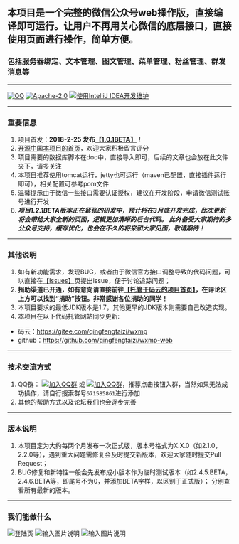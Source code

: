 ## 本项目是一个完整的微信公众号web操作版，直接编译即可运行。让用户不再用关心微信的底层接口，直接使用页面进行操作，简单方便。
### 包括服务器绑定、文本管理、图文管理、菜单管理、粉丝管理、群发消息等
---------------------------------
[![QQ](https://img.shields.io/badge/chat-on%20QQ-ff69b4.svg?style=flat-square)](https://jq.qq.com/?_wv=1027&k=5bGtRX8)
[![Apache-2.0](https://img.shields.io/hexpm/l/plug.svg)](https://www.apache.org/licenses/LICENSE-2.0.html)
[![使用IntelliJ IDEA开发维护](https://img.shields.io/badge/IntelliJ%20IDEA-提供支持-blue.svg)](https://www.jetbrains.com/idea/)

---------------------------------
### 重要信息
1. 项目首发：**2018-2-25 发布[【1.0.1BETA】](https://gitee.com/qingfengtaizi/wxmp.git)**！
1. [开源中国本项目的首页](https://www.oschina.net/p/wxmp-web)，欢迎大家积极留言评分
1. 项目需要的数据库脚本在doc中，直接导入即可，后续的文章也会放在此文件夹下，请多关注
1. 本项目推荐使用tomcat运行，jetty也可运行（maven已配置，直接插件运行即可），相关配置可参考pom文件
1. 温馨提示由于微信一些接口需要认证授权，建议在开发阶段，申请微信测试账号进行开发
1. ___项目1.2.1BETA版本正在紧张的研发中，预计将在3月底开发完成，此次更新将会带给大家全新的页面，逻辑更加清晰的后台代码。
此外备受大家期待的多公众号支持，缓存优化，也会在不久的将来和大家见面，敬请期待！___
--------------------------------
### 其他说明
1. 如有新功能需求，发现BUG，或者由于微信官方接口调整导致的代码问题，可以直接在[【Issues】](https://gitee.com/qingfengtaizi/wxmp/issues)页提出issue，便于讨论追踪问题；
1. **捐助渠道已开通，如有意向请直接前往[【托管于码云的项目首页】](https://gitee.com/qingfengtaizi/wxmp)，在评论区上方可以找到“捐助”按钮。非常感谢各位捐助的同学！**
1. 本项目要求的最低JDK版本是1.7，其他更早的JDK版本则需要自己改造实现。
1. 本项目在以下代码托管网站同步更新:
* 码云：https://gitee.com/qingfengtaizi/wxmp
* github：https://github.com/qingfengtaizi/wxmp-web

---------------------------------
### 技术交流方式
1. QQ群： [![加入QQ群](https://img.shields.io/badge/QQ群-671585861-blue.svg)](http://shang.qq.com/wpa/qunwpa?idkey=b7f4442a2a6b369a55aaa549bc0fbf14c478543d6a9c8f74eafca0378fcfcf40) 或 [![加入QQ群](https://img.shields.io/badge/QQ群-671585861-blue.svg)](https://jq.qq.com/?_wv=1027&k=5bGtRX8)，推荐点击按钮入群，当然如果无法成功操作，请自行搜索群号`671585861`进行添加
1. 其他的帮助方式以及论坛我们也会逐步完善

---------------------------------
### 版本说明
1. 本项目定为大约每两个月发布一次正式版，版本号格式为X.X.0（如2.1.0，2.2.0等），遇到重大问题需修复会及时提交新版本，欢迎大家随时提交Pull Request；
1. BUG修复和新特性一般会先发布成小版本作为临时测试版本（如2.4.5.BETA，2.4.6.BETA等，即尾号不为0，并添加BETA字样，以区别于正式版）；
分别查看所有最新的版本。
 
---------------------------------
### 我们能做什么
![登陆页](https://gitee.com/uploads/images/2018/0227/205432_227caccc_1256378.png "登陆页.png")
![输入图片说明](https://gitee.com/uploads/images/2018/0227/205930_03bba9d6_1256378.png "首页.png")
![输入图片说明](https://gitee.com/uploads/images/2018/0227/210122_bdc251e3_1256378.png "功能页.png")